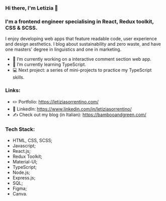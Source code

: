 ### Hi there, I'm Letizia 👋

<!--
**letizia-sorrentino/letizia-sorrentino** is a ✨ _special_ ✨ repository because its `README.md` (this file) appears on your GitHub profile.
-->

### I'm a frontend engineer specialising in React, Redux toolkit, CSS & SCSS.

I enjoy developing web apps that feature readable code, user experience and design aesthetics. I blog about sustainability and zero waste, and have one masters' degree in linguistics and one in marketing.

- 🔭 I’m currently working on a interactive comment section web app.
- 🌱 I’m currently learning TypeScript.
- 💻 Next project: a series of mini-projects to practice my TypeScript skills.

### Links:
- ✏️ Portfolio: https://letiziasorrentino.com/ 
- 💼 LinkedIn: https://www.linkedin.com/in/letiziasorrentino/
- ✍ Check out my blog (in Italian): https://bambooandgreen.com/

### Tech Stack:
- HTML, CSS, SCSS;
- Javascript;
- React.js;
- Redux Toolkit;
- Material-UI;
- TypeScript;
- Node.js;
- Express.js;
- SQL;
- Figma;
- Canva.

